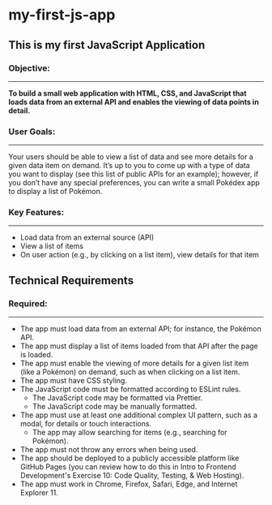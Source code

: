# my-first-js-app

## This is my first JavaScript Application


### Objective:
---
**To build a small web application with HTML, CSS, and JavaScript that loads
data from an external API and enables the viewing of data points in detail.**



### User Goals:
---
Your users should be able to view a list of data and see more details for a given data item on demand.
It’s up to you to come up with a type of data you want to display (see this list of public APIs for an example); however, if you don’t have any special preferences, you can write a small Pokédex app to display a list of Pokémon.



### Key Features:
---
- Load data from an external source (API)
- View a list of items
- On user action (e.g., by clicking on a list item), view details for that item



## Technical Requirements

### Required:
---
- The app must load data from an external API; for instance, the Pokémon API.
- The app must display a list of items loaded from that API after the page is loaded.
- The app must enable the viewing of more details for a given list item (like a Pokémon) on demand, such as when clicking on a list item.
- The app must have CSS styling.
- The JavaScript code must be formatted according to ESLint rules.
  - The JavaScript code may be formatted via Prettier.
  - The JavaScript code may be manually formatted.
- The app must use at least one additional complex UI pattern, such as a modal, for details or touch interactions.
  - The app may allow searching for items (e.g., searching for Pokémon).
- The app must not throw any errors when being used.
- The app should be deployed to a publicly accessible platform like GitHub Pages (you can review how to do this in Intro to Frontend Development's Exercise 10: Code Quality, Testing, & Web Hosting).
- The app must work in Chrome, Firefox, Safari, Edge, and Internet Explorer 11.
